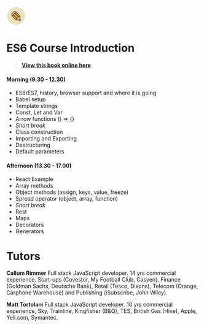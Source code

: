 <img src="img/logo.png" class="center-image" height="50" />

# ES6 Course Introduction

>
>**[View this book online here](https://pencyl.gitbooks.io/es6-book)**
>

#### Morning (9.30 - 12.30)
- ES6/ES7, history, browser support and where it is going
- Babel setup
- Template strings
- Const, Let and Var
- Arrow functions () => {}
- *Short break*
- Class construction
- Importing and Exporting
- Destructuring
- Default parameters

#### Afternoon (13.30 - 17.00)
- React Example
- Array methods
- Object methods (assign, keys, value, freeze)
- Spread operator (object, array, function)
- *Short break*
- Rest
- Maps
- Decorators
- Generators

# Tutors

**Callum Rimmer**
Full stack JavaScript developer. 14 yrs commercial experience. Start-ups (Covestor, My Football Club, Casven), Finance (Goldman Sachs, Deutsche Bank), Retail (Tesco, Dixons), Telecom (Orange, Carphone Warehouse) and Publishing (iSubscribe, John Wiley).

**Matt Tortolani**
Full stack JavaScript developer. 10 yrs commercial experience, Sky, Trainline, Kingfisher (B&Q), TES, British Gas (Hive), Apple, Yell.com, Symantec.
